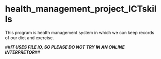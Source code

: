 # health_management_project_ICTskills
This program is health management system in which we can keep records of our diet and exercise.

##***IT USES FILE IO, SO PLEASE DO NOT TRY IN AN ONLINE INTERPRETOR***##
